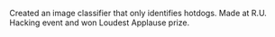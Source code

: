 Created an image classifier that only identifies hotdogs. Made at R.U. Hacking event and won Loudest Applause prize. 
